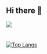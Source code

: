 ## Hi there 👋
<img src="https://skillicons.dev/icons?i=cpp,cs,unreal,visualstudio,vscode,github,gitlab,git)](https://skillicons.dev">

#
[![Top Langs](https://github-readme-stats.vercel.app/api/top-langs/?CO0K1EX=anuraghazra&layout=compact)](https://github.com/anuraghazra/github-readme-stats)


